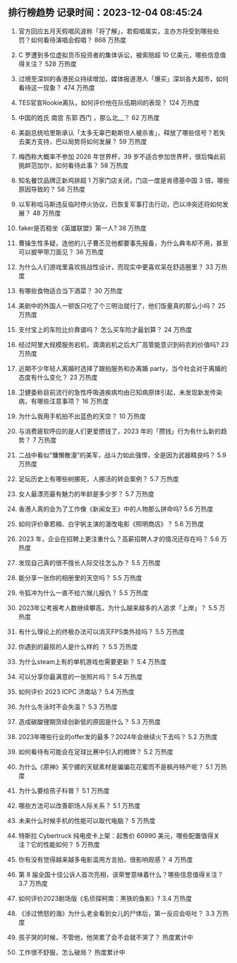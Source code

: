 
## 排行榜趋势 记录时间：2023-12-04 08:45:24
  
  1. 官方回应五月天假唱风波称「将了解」，若假唱属实，主办方将受到哪些处罚？如何看待演唱会假唱？ 868 万热度
    
  2. C 罗遭到多位虚拟货币投资者的集体诉讼，被索赔超 10 亿美元，哪些信息值得关注？ 528 万热度
    
  3. 过境至深圳的香港民众持续增加，媒体报道港人「爆买」深圳各大超市，如何看待这一现象？ 474 万热度
    
  4. TES官宣Rookie离队，如何评价他在队伍期间的表现？ 124 万热度
    
  5. 中国的姓氏 南宫 东郭 西门 ，那么北__？ 62 万热度
    
  6. 美副总统哈里斯承认「太多无辜巴勒斯坦人被杀害」，释放了哪些信号？若失去美方支持，巴以局势将如何发展？ 59 万热度
    
  7. 梅西称大概率不参加 2026 年世界杯，39 岁不适合参加世界杯，很后悔此前挑衅范加尔，如何看待此事？ 58 万热度
    
  8. 知名餐饮品牌正新鸡排超 1 万家门店关闭，门店一度是肯德基中国 3 倍，哪些原因导致的？ 58 万热度
    
  9. 以军称哈马斯违反临时停火协议，已恢复军事打击行动，巴以冲突还将如何发展？ 48 万热度
    
  10. faker是否稳坐《英雄联盟》第一人? 38 万热度
    
  11. 曹操生性多疑，连他的儿子曹丕见他都要事先报备，为什么典韦却不用，甚至可以披甲带刀面见？ 36 万热度
    
  12. 为什么人们游戏里喜欢挑战性设计，而现实中更喜欢呆在舒适圈里？ 33 万热度
    
  13. 有哪些食物适合当下酒菜？ 30 万热度
    
  14. 美剧中的外国人一顿饭只吃了个三明治就行了，他们饭量真的那么小吗？ 25 万热度
    
  15. 支付宝上的车险比价靠谱吗？ 怎么买车险才最划算？ 24 万热度
    
  16. 经过阿里大规模服务宕机，滴滴宕机之后大厂高管能意识到码农的价值吗? 23 万热度
    
  17. 近期不少年轻人离婚时选择了跟拍服务和办离婚 party，当今社会对于离婚的态度有什么变化？ 23 万热度
    
  18. 卫健委称目前流行的急性呼吸道疾病均由已知病原体引起，未发现新发传染病，有哪些注意事项？ 16 万热度
    
  19. 为什么我用手机拍不出蓝色的天空？ 10 万热度
    
  20. 与消费疲软呼应的是人们更爱攒钱了，2023 年的「攒钱」行为有什么新的趋势？ 7 万热度
    
  21. 二战中看似“慵懒散漫”的美军，战斗力如此强悍，全是因为武器精良吗？ 5.9 万热度
    
  22. 足坛历史上有哪些树挪死，人挪活的转会案例？ 5.7 万热度
    
  23. 女人最漂亮最有魅力的年龄是多少岁？ 5.7 万热度
    
  24. 香港人真的会为了工作像《新闻女王》中的人物那么拼命吗? 5.6 万热度
    
  25. 如何评价章若楠、白宇帆主演的漫改电影《照明商店》？ 5.6 万热度
    
  26. 2023 年，企业在招聘上更注重什么？高薪招聘人才的情况还存在吗？ 5.6 万热度
    
  27. 发现自己真的很不擅长人际交往怎么办？ 5.5 万热度
    
  28. 能分享一张你的相册里的天空吗？ 5.5 万热度
    
  29. 令狐冲为什么一直不给六猴儿报仇？ 5.5 万热度
    
  30. 2023年公考报考人数继续攀高，为什么越来越多的人追求「上岸」？ 5.5 万热度
    
  31. 有什么理论上的终极办法可以消灭FPS类外挂吗？ 5.5 万热度
    
  32. 你遇到的最抠的人是什么样的 ？ 5.5 万热度
    
  33. 为什么steam上有的单机游戏也需要更新？ 5.4 万热度
    
  34. 可以分享你最满意的一张照片吗？ 5.4 万热度
    
  35. 如何评价 2023 ICPC 济南站？ 5.4 万热度
    
  36. 为什么冬泳时不会失温？ 5.3 万热度
    
  37. 造成碳酸锂期货续创新低的原因是什么？ 5.3 万热度
    
  38. 2023年哪些行业的offer发的最多？2024年会继续火下去吗？ 5.2 万热度
    
  39. 如何看待有可能会在足球比赛中引入的橙牌？ 5.2 万热度
    
  40. 为什么《原神》芙宁娜的天赋素材是骗骗花花蜜而不是枫丹特产呢？ 5.1 万热度
    
  41. 为什么要给孩子科普？ 5.1 万热度
    
  42. 哪些方法可以改善职场人际关系？ 5.1 万热度
    
  43. 未来什么时候手机的性能可以取代电脑？ 5 万热度
    
  44. 特斯拉 Cybertruck 纯电皮卡上架：起售价 60990 美元，哪些配置值得关注？它的性能如何？ 5 万热度
    
  45. 你有没有觉得越来越多电影滥用方言拍，很影响观感？ 4 万热度
    
  46. 第 8 届全国十佳公诉人首次亮相，该荣誉意味着什么？哪些信息值得关注？ 3.7 万热度
    
  47. 如何评价2023剧场版《名侦探柯南：黑铁的鱼影》? 3.4 万热度
    
  48. 《涉过愤怒的海》为什么老金看到女儿的尸体后，第一反应会呕吐？ 3.3 万热度
    
  49. 孩子哭的时候，不管他，他哭累了会不会就不哭了？ 热度累计中
    
  50. 工作很不舒服，怎么破局？ 热度累计中
    